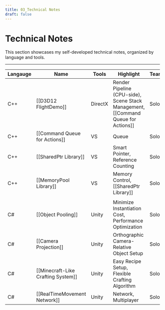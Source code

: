 ```yaml
---
title: 03_Technical Notes
draft: false
---
```


# **Technical Notes**

This section showcases my self-developed technical notes, organized by language and tools.

---

| **Langauge** | **Name**                           | **Tools** | **Highlight**                                                                             | **Team** | **Year** |
| ------------ | ---------------------------------- | --------- | ----------------------------------------------------------------------------------------- | -------- | -------- |
| C++          | [[D3D12 FlightDemo]]               | DirectX   | Render Pipeline (CPU-side), <br>Scene Stack Management, <br>[[Command Queue for Actions]] | Solo     | 2024     |
| C++          | [[Command Queue for Actions]]      | VS        | Queue                                                                                     | Solo     | 2024     |
| C++          | [[SharedPtr Library]]              | VS        | Smart Pointer, <br>Reference Counting                                                     | Solo     | 2024     |
| C++          | [[MemoryPool Library]]             | VS        | Memory Control, <br>[[SharedPtr Library]]                                                 | Solo     | 2024     |
|              |                                    |           |                                                                                           |          |          |
| C#           | [[Object Pooling]]                 | Unity     | Minimize Instantiation Cost, <br>Performance Optimization                                 | Solo     | 2023     |
| C#           | [[Camera Projection]]              | Unity     | Orthographic Camera-Relative Object Setup                                                 | Solo     | 2023     |
| C#           | [[Minecraft-Like Crafting System]] | Unity     | Easy Recipe Setup, <br>Flexible Crafting Algorithm                                        | Solo     | 2023     |
| C#           | [[RealTimeMovement Network]]       | Unity     | Network, <br>Multiplayer                                                                  | Solo     | 2023     |
